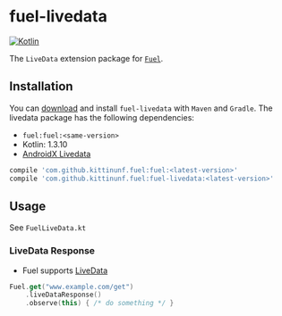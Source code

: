 # fuel-livedata
[![Kotlin](https://img.shields.io/badge/Kotlin-1.3.10-blue.svg)](https://kotlinlang.org)

The `LiveData` extension package for [`Fuel`](../README.md).

## Installation

You can [download](https://bintray.com/kittinunf/maven/Fuel-Android/_latestVersion) and install `fuel-livedata` with `Maven` and `Gradle`. The livedata package has the following dependencies:
* `fuel:fuel:<same-version>`
* Kotlin: 1.3.10
* [AndroidX Livedata](https://developer.android.com/topic/libraries/architecture/livedata.html)

```groovy
compile 'com.github.kittinunf.fuel:fuel:<latest-version>'
compile 'com.github.kittinunf.fuel:fuel-livedata:<latest-version>'
```

## Usage

See `FuelLiveData.kt`

### LiveData Response

* Fuel supports [LiveData](https://developer.android.com/topic/libraries/architecture/livedata.html)
```kotlin
Fuel.get("www.example.com/get")
    .liveDataResponse()
    .observe(this) { /* do something */ }
```
